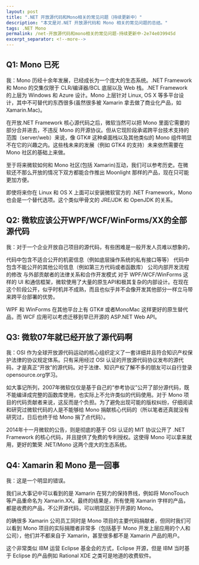 ```yaml
---
layout: post
title: ".NET 开放源代码和Mono相关的常见问题（持续更新中）"
description: "本文是对.NET 开放源代码和 Mono 相关的常见问题的总结。"
tags: .NET Mono
permalink: /net-开放源代码和mono相关的常见问题-持续更新中-2e74e039945d
excerpt_separator: <!--more-->
---
```


## Q1: Mono 已死

我：Mono 历经十余年发展，已经成长为一个庞大的生态系统。.NET Framework 和 Mono 的交集仅限于 CLR/编译器/BCL 底层以及 Web 栈。.NET Framework 的上层为 Windows 和 Azure 设计。Mono 上层针对 Linux, OS X 等多平台设计，其中不可替代的东西很多(虽然很多被 Xamarin 拿去做了商业化产品，如Xamarin.Mac)。

在开放.NET Framework 核心源代码之后，微软当然可以把 Mono 里面它需要的部分合并进去，不违反 Mono 的开源协议。但从它现阶段承诺跨平台技术支持的范围（server/web）来说，像 GTK# 这种桌面栈以及其他类似的 Mono 组件明显不在它的兴趣之内。这些栈未来的发展（例如 GTK4 的支持）未来依然需要在 Mono 社区的基础上来做。

至于将来微软如何和 Mono 社区(包括 Xamarin)互动，我们可以参考历史。在微软还不那么开放的情况下双方都能合作推出 Moonlight 那样的产品，现在只可能更加方便。

即使将来你在 Linux 和 OS X 上面可以安装微软官方的 .NET Framework，Mono 也会是一个替代选项。这个类似甲骨文的 JRE/JDK 和 OpenJDK 的关系。

## Q2: 微软应该公开WPF/WCF/WinForms/XX的全部源代码

我：对于一个企业开放自己项目的源代码，有些困难是一般开发人员难以想象的，

代码中包含不适合公开的机密信息（例如底层操作系统的私有接口等等）
代码中包含不能公开的其他公司信息（例如第三方代码或者函数库）
公司内部开发流程的修改
与外部贡献者的法律关系和合作开发模式
对于 WPF/WCF/WinForms 这样的 UI 和通信框架，微软使用了大量的原生API和极其复杂的内部设计。在现在这个阶段公开，似乎时机并不成熟，而且也似乎并不会像开发其他部分一样立马带来跨平台部署的优势。

WPF 和 WinForms 在其他平台上有 GTK# 或者MonoMac 这样更好的原生替代品，而 WCF 应用可以考虑迁移到早已开源的 ASP.NET Web API。

## Q3: 微软07年就已经开放了源代码啊

我：OSI 作为全球开放源代码运动的核心组织定义了一套详细并且符合知识产权保护法律的协议规定体系。只有采用经过 OSI 认证的开放源代码协议发布的源代码，才是真正“开放”的源代码。对于法律、知识产权了解不多的朋友可以自行登录opensource.org学习。

如大事记所列，2007年微软仅仅是基于自己的“参考协议”公开了部分源代码，既不能编译成完整的函数库使用，也实际上不允许类似的代码使用。对于 Mono 项目的代码贡献者来说，这反而是个负担。为了避免出现可能的版权纠纷，仔细阅读和研究过微软代码的人是不能够给 Mono 捐献核心代码的（所以笔者还真就没有研究过，日后也终于给 Mono 捐了点代码）。

2014年十一月微软的公告，则是彻底的基于 OSI 认证的 MIT 协议公开了 .NET Framework 的核心代码，并且提供了免费的专利授权。这使得 Mono 可以拿来就用，更好的繁荣 .NET/Mono 这两个庞大的生态系统。

## Q4: Xamarin 和 Mono 是一回事

我：这是一个明显的错误。

我们从大事记中可以看到的是 Xamarin 在努力的保持界线，例如将 MonoTouch 等产品重命名为 Xamarin.XX。最终的结果是，所有使用 Xamarin 字样的产品，都是收费的产品，不公开源代码，可以明显区别于开源的 Mono。

的确很多 Xamarin 公司员工同时是 Mono 项目的主要代码捐献者，但同时我们可以看到 Mono 项目的实际捐赠者非常多（包括基于 Mono 开发上层应用的个人和公司），他们并不都来自于 Xamarin，甚至很多都不是 Xamarin 产品的用户。

这个非常类似 IBM 运营 Eclipse 基金会的方式，Eclipse 开源，但是 IBM 当时基于 Eclipse 的产品例如 Rational XDE 之类可是地道的收费软件。
<!--more-->